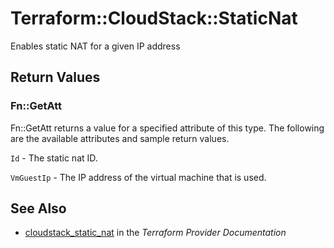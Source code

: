 # Terraform::CloudStack::StaticNat

Enables static NAT for a given IP address

## Return Values

### Fn::GetAtt

Fn::GetAtt returns a value for a specified attribute of this type. The following are the available attributes and sample return values.

`Id` - The static nat ID.

`VmGuestIp` - The IP address of the virtual machine that is used.

## See Also

* [cloudstack_static_nat](https://www.terraform.io/docs/providers/cloudstack/r/static_nat.html) in the _Terraform Provider Documentation_